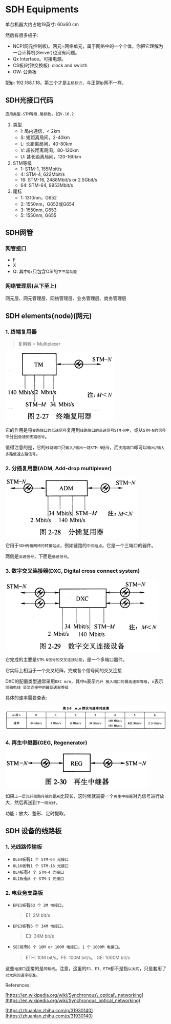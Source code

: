 # SDH Equipments

单台机器大约占地19英寸: 60x60 cm

然后有很多板子:

* NCP\(网元控制板\)。网元=网络单元，属于网络中的一个个体，你把它理解为一台计算机\(Server\)也没有问题。
* Qx Interface。可接电源。
* CS板\(时钟交换板\): clock and swicth
* OW: 公务板

配ip: 192.168.1.18。第三个才是`主机标识`，与正常ip网不一样。

## SDH光接口代码

`应用类型-STM等级.尾标数`，如`V-16.2`

1. 类型
   * I: 局内通信，&lt; 2km
   * S: 短距离局间，2-40km
   * L: 长距离局间，40-80km
   * V: 超长距离局间，80-120km
   * U: 甚长距离局间，120-160km
2. STM等级
   * 1: STM-1, 155Mbit/s
   * 4: STM-4, 622Mbit/s
   * 16: STM-16, 2488Mbit/s or 2.5Gbit/s
   * 64: STM-64, 9953Mbit/s
3. 尾标
   * 1: 1310nm，G652
   * 2: 1550nm，G652或G654
   * 3: 1550nm, G653
   * 5: 1550nm, G655 

## SDH网管

### 网管接口

* F
* X
* Q: 其中`Qx`只包含OSI的`下三层功能`

### 网络管理层\(从下至上\)

网元层、网元管理层、网络管理层、业务管理层、商务管理层

## SDH elements\(node\)\(网元\)

### 1. 终端复用器

> 复用器 = Multiplexer

![](../../.gitbook/assets/终端复用器.png)

它的作用是将`支路端口的低速信号`复用到`线路端口的高速信号STM-N中`，或从`STM-N的信号中`分出`低速的支路信号`。

值得注意的是，它的`线路端口`只`输入/输出一路STM-N信号`，而`支路端口`却可以`输出/输入多路低速支路信号`。

### 2. 分插复用器\(ADM, Add-drop multiplexer\)

![](../../.gitbook/assets/分插复用器.png)

它用于`SDH传输网络的转接站点`，例如链路的`中间结点`。它是一个三端口的器件。

两侧是`高速信号`，下面是`低速信号`。

### 3. 数字交叉连接器\(DXC, Digital cross connect system\)

![](../../.gitbook/assets/数字交叉连接器.png)

它完成的主要是`STM-N信号的交叉连接功能`，是一个多端口器件。

它实际上相当于一个交叉矩阵，完成各个信号间的交叉连接

DXC的配置类型通常采用`DXC m/n`，其中`m`表示`光纤 接入端口的最高速率等级`，`n`表示`同轴电线 交叉连接中的最低速率等级`

具体的速率需要查表:

![](../../.gitbook/assets/DXC%20m%20or%20n%20ratio%20table.png)

### 4. 再生中继器\(GEG, Regenerator\)

![](../../.gitbook/assets/再生中继器.png)

如果`上一层光纤线路传输的距离`比较长，这时候就需要一个`再生中继器`对光信号进行放大，然后再送到`下一段光纤`。

功能：放大、整形、定时提取。

## SDH 设备的线路板

### 1. 光线路传输板

* `OL64板`有`1 个 STM-64 光接口`
* `OL16板`有`1 个 STM-16 光接口`
* `OL4板`有`4 个 STM-4 光接口`
* `OL1板`有`8 个 STM-1 光接口`

### 2. 电业务支路板

* `EPE1板`有`63 个 2M 电接口`。

  > E1: 2M bit/s

* `EPE3板`有`6 个 34M 电接口`。

  > E3: 34M bit/s

* `SEC板`有`8 个 10M or 100M 电接口`，`1 个 1000M 电接口`。

  > ETH: 10M bit/s。FE: 100M bit/s。 GE: 1000M bit/s

这些`电接口`连接的是`同轴线`。注意，这里的`E1、E3、ETH`都不是指`以太网`，只是套用了`以太网的速率标准`。

References:

[https://en.wikipedia.org/wiki/Synchronous\_optical\_networking](https://en.wikipedia.org/wiki/Synchronous_optical_networking)

[https://zhuanlan.zhihu.com/p/31930140](https://zhuanlan.zhihu.com/p/31930140)

